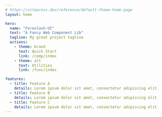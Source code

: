 ```yaml
---
# https://vitepress.dev/reference/default-theme-home-page
layout: home

hero:
  name: "Foreslash-UI"
  text: "A Fancy Web Component Lib"
  tagline: My great project tagline
  actions:
    - theme: brand
      text: Quick Start
      link: /comp/index
    - theme: alt
      text: Utilities
      link: /func/index

features:
  - title: Feature A
    details: Lorem ipsum dolor sit amet, consectetur adipiscing elit
  - title: Feature B
    details: Lorem ipsum dolor sit amet, consectetur adipiscing elit
  - title: Feature C
    details: Lorem ipsum dolor sit amet, consectetur adipiscing elit
---
```


